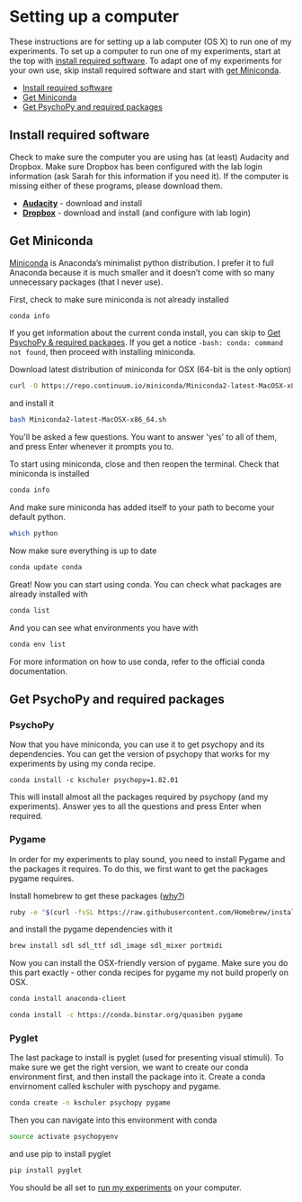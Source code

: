 
# Setting up a computer

These instructions are for setting up a lab computer (OS X) to run one of my experiments.  To set up a computer to run one of my experiments, start at the top with [install required software](#install-required-software).  To adapt one of my experiments for your own use, skip install required software and start with [get Miniconda](#get-miniconda).

- [Install required software](#install-required-software)
- [Get Miniconda](#get-miniconda)
- [Get PsychoPy and required packages](#get-psychopy-and-required-packages)

## Install required software
Check to make sure the computer you are using has (at least) Audacity and Dropbox. Make sure Dropbox has been configured with the lab login information (ask Sarah for this information if you need it).  If the computer is missing either of these programs, please download them.

*  **[Audacity][1]**  - download and install
*  **[Dropbox][2]** - download and install (and configure with lab login)

## Get Miniconda
[Miniconda][3] is Anaconda’s minimalist python distribution.  I prefer it to full Anaconda because it is much smaller and it doesn’t come with so many unnecessary packages (that I never use).  

First, check to make sure miniconda is not already installed
```bash
conda info

```
If you get information about the current conda install, you can skip to [Get PsychoPy & required packages](#get-psychopy-required-packages).  If you get a notice `-bash: conda: command not found`, then proceed with installing miniconda.

Download latest distribution of miniconda for OSX (64-bit is the only option)
```bash
curl -O https://repo.continuum.io/miniconda/Miniconda2-latest-MacOSX-x86_64.sh  
```
and install it
```bash
bash Miniconda2-latest-MacOSX-x86_64.sh  
```

You'll be asked a few questions.  You want to answer 'yes' to all of them, and press Enter whenever it prompts you to.

To start using miniconda, close and then reopen the terminal.
Check that miniconda is installed
```bash
conda info
```

And make sure miniconda has added itself to your path to become your default python.

```bash
which python
```

Now make sure everything is up to date
```bash
conda update conda
```

Great! Now you can start using conda.  You can check what packages are already installed with
```bash
conda list
```

And you can see what environments you have with
```bash
conda env list
```

For more information on how to use conda, refer to the official conda documentation.

## Get PsychoPy and required packages

### PsychoPy

Now that you have miniconda, you can use it to get psychopy and its dependencies.  You can get the version of psychopy that works for my experiments by using my conda recipe.

```
conda install -c kschuler psychopy=1.82.01
```

This will install almost all the packages required by psychopy (and my experiments).  Answer yes to all the questions and press Enter when required.

### Pygame
In order for my experiments to play sound, you need to install Pygame and the packages it requires.  To do this, we first want to get the packages pygame requires.

Install homebrew to get these packages ([why?](https://groups.google.com/forum/#!topic/psychopy-dev/dratQzqNJ-k))
```bash
ruby -e "$(curl -fsSL https://raw.githubusercontent.com/Homebrew/install/master/install)"
```

and install the pygame dependencies with it
```bash
brew install sdl sdl_ttf sdl_image sdl_mixer portmidi
```

Now you can install the OSX-friendly version of pygame.  Make sure you do this part exactly - other conda recipes for pygame my not build properly on OSX.
```bash
conda install anaconda-client
```
```bash
conda install -c https://conda.binstar.org/quasiben pygame
```

### Pyglet
The last package to install is pyglet (used for presenting visual stimuli).  To make sure we get the right version, we want to create our conda environment first, and then install the package into it.
Create a conda envirnoment called kschuler with pyschopy and pygame.
```bash
conda create -n kschuler psychopy pygame
```

Then you can navigate into this environment with conda
```bash
source activate psychopyenv
```

and use pip to install pyglet
```bash
pip install pyglet
```

You should be all set to [run my experiments](../current/how-to-run.md) on your computer.


[1]:	http://www.audacityteam.org/download/mac/
[2]:	https://www.dropbox.com/
[3]:	http://conda.pydata.org/docs/install/quick.html
